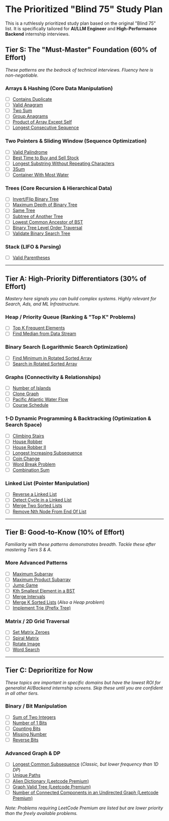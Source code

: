 # The Prioritized "Blind 75" Study Plan

This is a ruthlessly prioritized study plan based on the original "Blind 75" list. It is specifically tailored for **AI/LLM Engineer** and **High-Performance Backend** internship interviews.


## Tier S: The "Must-Master" Foundation (60% of Effort)
*These patterns are the bedrock of technical interviews. Fluency here is non-negotiable.*

### **Arrays & Hashing (Core Data Manipulation)**
- [ ] [Contains Duplicate](https://leetcode.com/problems/contains-duplicate/)
- [ ] [Valid Anagram](https://leetcode.com/problems/valid-anagram/)
- [ ] [Two Sum](https://leetcode.com/problems/two-sum/)
- [ ] [Group Anagrams](https://leetcode.com/problems/group-anagrams/)
- [ ] [Product of Array Except Self](https://leetcode.com/problems/product-of-array-except-self/)
- [ ] [Longest Consecutive Sequence](https://leetcode.com/problems/longest-consecutive-sequence/)

### **Two Pointers & Sliding Window (Sequence Optimization)**
- [ ] [Valid Palindrome](https://leetcode.com/problems/valid-palindrome/)
- [ ] [Best Time to Buy and Sell Stock](https://leetcode.com/problems/best-time-to-buy-and-sell-stock/)
- [ ] [Longest Substring Without Repeating Characters](https://leetcode.com/problems/longest-substring-without-repeating-characters/)
- [ ] [3Sum](https://leetcode.com/problems/3sum/)
- [ ] [Container With Most Water](https://leetcode.com/problems/container-with-most-water/)

### **Trees (Core Recursion & Hierarchical Data)**
- [ ] [Invert/Flip Binary Tree](https://leetcode.com/problems/invert-binary-tree/)
- [ ] [Maximum Depth of Binary Tree](https://leetcode.com/problems/maximum-depth-of-binary-tree/)
- [ ] [Same Tree](https://leetcode.com/problems/same-tree/)
- [ ] [Subtree of Another Tree](https://leetcode.com/problems/subtree-of-another-tree/)
- [ ] [Lowest Common Ancestor of BST](https://leetcode.com/problems/lowest-common-ancestor-of-a-binary-search-tree/)
- [ ] [Binary Tree Level Order Traversal](https://leetcode.com/problems/binary-tree-level-order-traversal/)
- [ ] [Validate Binary Search Tree](https://leetcode.com/problems/validate-binary-search-tree/)

### **Stack (LIFO & Parsing)**
- [ ] [Valid Parentheses](https://leetcode.com/problems/valid-parentheses/)

---

## Tier A: High-Priority Differentiators (30% of Effort)
*Mastery here signals you can build complex systems. Highly relevant for Search, Ads, and ML Infrastructure.*

### **Heap / Priority Queue (Ranking & "Top K" Problems)**
- [ ] [Top K Frequent Elements](https://leetcode.com/problems/top-k-frequent-elements/)
- [ ] [Find Median from Data Stream](https://leetcode.com/problems/find-median-from-data-stream/)

### **Binary Search (Logarithmic Search Optimization)**
- [ ] [Find Minimum in Rotated Sorted Array](https://leetcode.com/problems/find-minimum-in-rotated-sorted-array/)
- [ ] [Search in Rotated Sorted Array](https://leetcode.com/problems/search-in-rotated-sorted-array/)

### **Graphs (Connectivity & Relationships)**
- [ ] [Number of Islands](https://leetcode.com/problems/number-of-islands/)
- [ ] [Clone Graph](https://leetcode.com/problems/clone-graph/)
- [ ] [Pacific Atlantic Water Flow](https://leetcode.com/problems/pacific-atlantic-water-flow/)
- [ ] [Course Schedule](https://leetcode.com/problems/course-schedule/)

### **1-D Dynamic Programming & Backtracking (Optimization & Search Space)**
- [ ] [Climbing Stairs](https://leetcode.com/problems/climbing-stairs/)
- [ ] [House Robber](https://leetcode.com/problems/house-robber/)
- [ ] [House Robber II](https://leetcode.com/problems/house-robber-ii/)
- [ ] [Longest Increasing Subsequence](https://leetcode.com/problems/longest-increasing-subsequence/)
- [ ] [Coin Change](https://leetcode.com/problems/coin-change/)
- [ ] [Word Break Problem](https://leetcode.com/problems/word-break/)
- [ ] [Combination Sum](https://leetcode.com/problems/combination-sum-iv/)

### **Linked List (Pointer Manipulation)**
- [ ] [Reverse a Linked List](https://leetcode.com/problems/reverse-linked-list/)
- [ ] [Detect Cycle in a Linked List](https://leetcode.com/problems/linked-list-cycle/)
- [ ] [Merge Two Sorted Lists](https://leetcode.com/problems/merge-two-sorted-lists/)
- [ ] [Remove Nth Node From End Of List](https://leetcode.com/problems/remove-nth-node-from-end-of-list/)

---

## Tier B: Good-to-Know (10% of Effort)
*Familiarity with these patterns demonstrates breadth. Tackle these after mastering Tiers S & A.*

### **More Advanced Patterns**
- [ ] [Maximum Subarray](https://leetcode.com/problems/maximum-subarray/)
- [ ] [Maximum Product Subarray](https://leetcode.com/problems/maximum-product-subarray/)
- [ ] [Jump Game](https://leetcode.com/problems/jump-game/)
- [ ] [Kth Smallest Element in a BST](https://leetcode.com/problems/kth-smallest-element-in-a-bst/)
- [ ] [Merge Intervals](https://leetcode.com/problems/merge-intervals/)
- [ ] [Merge K Sorted Lists](https://leetcode.com/problems/merge-k-sorted-lists/) (*Also a Heap problem*)
- [ ] [Implement Trie (Prefix Tree)](https://leetcode.com/problems/implement-trie-prefix-tree/)

### **Matrix / 2D Grid Traversal**
- [ ] [Set Matrix Zeroes](https://leetcode.com/problems/set-matrix-zeroes/)
- [ ] [Spiral Matrix](https://leetcode.com/problems/spiral-matrix/)
- [ ] [Rotate Image](https://leetcode.com/problems/rotate-image/)
- [ ] [Word Search](https://leetcode.com/problems/word-search/)

---

## Tier C: Deprioritize for Now
*These topics are important in specific domains but have the lowest ROI for generalist AI/Backend internship screens. Skip these until you are confident in all other tiers.*

### **Binary / Bit Manipulation**
- [ ] [Sum of Two Integers](https://leetcode.com/problems/sum-of-two-integers/)
- [ ] [Number of 1 Bits](https://leetcode.com/problems/number-of-1-bits/)
- [ ] [Counting Bits](https://leetcode.com/problems/counting-bits/)
- [ ] [Missing Number](https://leetcode.com/problems/missing-number/)
- [ ] [Reverse Bits](https://leetcode.com/problems/reverse-bits/)

### **Advanced Graph & DP**
- [ ] [Longest Common Subsequence](https://leetcode.com/problems/longest-common-subsequence/) (*Classic, but lower frequency than 1D DP*)
- [ ] [Unique Paths](https://leetcode.com/problems/unique-paths/)
- [ ] [Alien Dictionary (Leetcode Premium)](https://leetcode.com/problems/alien-dictionary/)
- [ ] [Graph Valid Tree (Leetcode Premium)](https://leetcode.com/problems/graph-valid-tree/)
- [ ] [Number of Connected Components in an Undirected Graph (Leetcode Premium)](https://leetcode.com/problems/number-of-connected-components-in-an-undirected-graph/)

*Note: Problems requiring LeetCode Premium are listed but are lower priority than the freely available problems.*